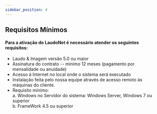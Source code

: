 ```yaml
---
sidebar_position: 4
---
```


## Requisitos Mínimos

#### Para a ativação do LaudoNet é necessário atender os seguintes requisitos:

- Laudo & Imagem versão 5.0 ou maior
- Assinatura do contrato -- mínimo 12 meses (pagamento por mensalidade
    ou anuidade)
- Acesso à Internet no local onde o sistema será executado
- Instalação feita pelo nossa equipe através de acesso remoto às
    máquinas do cliente.
- Requisito mínimo:  
    a.  Windows no Servidor do sistema: Windows Server, Windows 7 ou superior  
    b.  FrameWork 4.5 ou superior